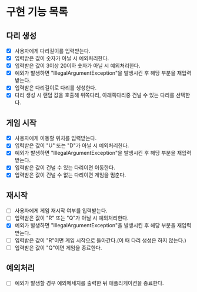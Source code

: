 # 구현 기능 목록

## 다리 생성
- [x] 사용자에게 다리길이를 입력받는다.
- [x] 입력받은 값이 숫자가 아닐 시 예외처리한다.
- [x] 입력받은 값이 3이상 20이하 숫자가 아닐 시 예외처리한다.
- [x] 예외가 발생하면 "IllegalArgumentException"을 발생시킨 후 해당 부분을 재입력받는다.
- [x] 입력받은 다리길이로 다리를 생성한다.
- [x] 다리 생성 시 랜덤 값을 호출해 위쪽다리, 아래쪽다리중 건널 수 있는 다리를 선택한다.

## 게임 시작
- [x] 사용자에게 이동할 위치를 입력받는다.
- [x] 입력받은 값이 "U" 또는 "D"가 아닐 시 예외처리한다.
- [x] 예외가 발생하면 "IllegalArgumentException"을 발생시킨 후 해당 부분을 재입력받는다. 
- [x] 입력받은 값이 건널 수 있는 다리이면 이동한다.
- [x] 입력받은 값이 건널 수 없는 다리이면 게임을 멈춘다.

## 재시작
- [ ] 사용자에게 게임 재시작 여부를 입력받는다.
- [ ] 입력받은 값이 "R" 또는 "Q"가 아닐 시 예외처리한다.
- [x] 예외가 발생하면 "IllegalArgumentException"을 발생시킨 후 해당 부분을 재입력받는다.
- [ ] 입력받은 값이 "R"이면 게임 시작으로 돌아간다.(이 때 다리 생성은 하지 않는다.)
- [ ] 입력받은 값이 "Q"이면 게임을 종료한다.

## 예외처리
- [ ] 예외가 발생할 경우 예외메세지를 출력한 뒤 애플리케이션을 종료한다.